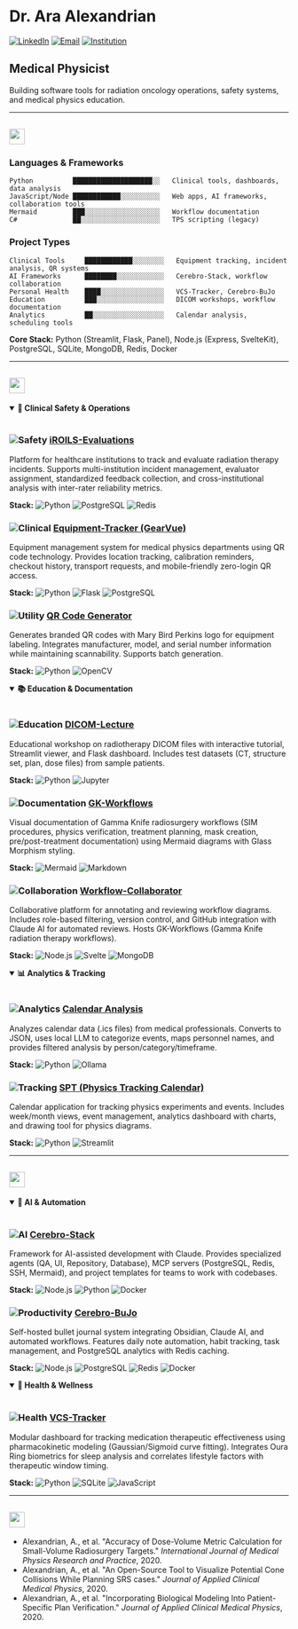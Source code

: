 # Dr. Ara Alexandrian

[![LinkedIn](https://img.shields.io/badge/LinkedIn-Ara_Alexandrian-0077B5?style=flat&logo=linkedin&logoColor=white)](https://www.linkedin.com/in/ara-alexandrian/)
[![Email](https://img.shields.io/badge/Email-ara.n.alexandrian%40gmail.com-D14836?style=flat&logo=gmail&logoColor=white)](mailto:ara.n.alexandrian@gmail.com)
[![Institution](https://img.shields.io/badge/Institution-Mary_Bird_Perkins_Cancer_Center-00457C?style=flat)](https://marybird.org/)

## Medical Physicist

Building software tools for radiation oncology operations, safety systems, and medical physics education.

---

## <img src="https://img.shields.io/badge/Technical-Stack-2ea44f?style=for-the-badge&logo=StackOverflow&logoColor=white" height="28"/>

### Languages & Frameworks
```
Python          ████████████████████░░   Clinical tools, dashboards, data analysis
JavaScript/Node ████████████░░░░░░░░░░   Web apps, AI frameworks, collaboration tools
Mermaid         ███░░░░░░░░░░░░░░░░░░░   Workflow documentation
C#              ██░░░░░░░░░░░░░░░░░░░░   TPS scripting (legacy)
```

### Project Types
```
Clinical Tools     ████████████░░░░░░░░   Equipment tracking, incident analysis, QR systems
AI Frameworks      ████████░░░░░░░░░░░░   Cerebro-Stack, workflow collaboration
Personal Health    ████░░░░░░░░░░░░░░░░   VCS-Tracker, Cerebro-BuJo
Education          ███░░░░░░░░░░░░░░░░░   DICOM workshops, workflow documentation
Analytics          ██░░░░░░░░░░░░░░░░░░   Calendar analysis, scheduling tools
```

**Core Stack:** Python (Streamlit, Flask, Panel), Node.js (Express, SvelteKit), PostgreSQL, SQLite, MongoDB, Redis, Docker

---

## <img src="https://img.shields.io/badge/Clinical-Projects-0077B5?style=for-the-badge&logo=Hospital&logoColor=white" height="28"/>

<details open>
<summary><b>🏥 Clinical Safety & Operations</b></summary>

<br>

### ![Safety](https://img.shields.io/badge/Safety-Analysis-red?style=flat-square&logo=ShieldCheck&logoColor=white) [iROILS-Evaluations](https://github.com/Ara-Alexandrian/iROILS-Evaluations)
Platform for healthcare institutions to track and evaluate radiation therapy incidents. Supports multi-institution incident management, evaluator assignment, standardized feedback collection, and cross-institutional analysis with inter-rater reliability metrics.

**Stack:** ![Python](https://img.shields.io/badge/-Python-3776AB?style=flat-square&logo=python&logoColor=white) ![PostgreSQL](https://img.shields.io/badge/-PostgreSQL-4169E1?style=flat-square&logo=postgresql&logoColor=white) ![Redis](https://img.shields.io/badge/-Redis-DC382D?style=flat-square&logo=redis&logoColor=white)

### ![Clinical](https://img.shields.io/badge/Clinical-Equipment-blue?style=flat-square&logo=Barcode&logoColor=white) [Equipment-Tracker (GearVue)](https://github.com/Ara-Alexandrian/equipment-tracker)
Equipment management system for medical physics departments using QR code technology. Provides location tracking, calibration reminders, checkout history, transport requests, and mobile-friendly zero-login QR access.

**Stack:** ![Python](https://img.shields.io/badge/-Python-3776AB?style=flat-square&logo=python&logoColor=white) ![Flask](https://img.shields.io/badge/-Flask-000000?style=flat-square&logo=flask&logoColor=white) ![PostgreSQL](https://img.shields.io/badge/-PostgreSQL-4169E1?style=flat-square&logo=postgresql&logoColor=white)

### ![Utility](https://img.shields.io/badge/Utility-QR_Codes-orange?style=flat-square&logo=QRCode&logoColor=white) [QR Code Generator](https://github.com/Ara-Alexandrian/qrcodes)
Generates branded QR codes with Mary Bird Perkins logo for equipment labeling. Integrates manufacturer, model, and serial number information while maintaining scannability. Supports batch generation.

**Stack:** ![Python](https://img.shields.io/badge/-Python-3776AB?style=flat-square&logo=python&logoColor=white) ![OpenCV](https://img.shields.io/badge/-OpenCV-5C3EE8?style=flat-square&logo=opencv&logoColor=white)

</details>

<details open>
<summary><b>📚 Education & Documentation</b></summary>

<br>

### ![Education](https://img.shields.io/badge/Education-Workshop-9cf?style=flat-square&logo=BookOpen&logoColor=white) [DICOM-Lecture](https://github.com/Ara-Alexandrian/DICOM-Lecture-MBP_06162026)
Educational workshop on radiotherapy DICOM files with interactive tutorial, Streamlit viewer, and Flask dashboard. Includes test datasets (CT, structure set, plan, dose files) from sample patients.

**Stack:** ![Python](https://img.shields.io/badge/-Python-3776AB?style=flat-square&logo=python&logoColor=white) ![Jupyter](https://img.shields.io/badge/-Jupyter-F37626?style=flat-square&logo=jupyter&logoColor=white)

### ![Documentation](https://img.shields.io/badge/Documentation-Workflows-lightgrey?style=flat-square&logo=DiagramsNet&logoColor=white) [GK-Workflows](https://github.com/Ara-Alexandrian/GK-workflows)
Visual documentation of Gamma Knife radiosurgery workflows (SIM procedures, physics verification, treatment planning, mask creation, pre/post-treatment documentation) using Mermaid diagrams with Glass Morphism styling.

**Stack:** ![Mermaid](https://img.shields.io/badge/-Mermaid-FF3670?style=flat-square&logo=mermaid&logoColor=white) ![Markdown](https://img.shields.io/badge/-Markdown-000000?style=flat-square&logo=markdown&logoColor=white)

### ![Collaboration](https://img.shields.io/badge/Collaboration-Platform-yellow?style=flat-square&logo=Git&logoColor=white) [Workflow-Collaborator](https://github.com/Ara-Alexandrian/Workflow-Collaborator)
Collaborative platform for annotating and reviewing workflow diagrams. Includes role-based filtering, version control, and GitHub integration with Claude AI for automated reviews. Hosts GK-Workflows (Gamma Knife radiation therapy workflows).

**Stack:** ![Node.js](https://img.shields.io/badge/-Node.js-339933?style=flat-square&logo=node.js&logoColor=white) ![Svelte](https://img.shields.io/badge/-Svelte-FF3E00?style=flat-square&logo=svelte&logoColor=white) ![MongoDB](https://img.shields.io/badge/-MongoDB-47A248?style=flat-square&logo=mongodb&logoColor=white)

</details>

<details open>
<summary><b>📊 Analytics & Tracking</b></summary>

<br>

### ![Analytics](https://img.shields.io/badge/Analytics-Calendar-informational?style=flat-square&logo=GoogleCalendar&logoColor=white) [Calendar Analysis](https://github.com/Ara-Alexandrian/calendar-analysis)
Analyzes calendar data (.ics files) from medical professionals. Converts to JSON, uses local LLM to categorize events, maps personnel names, and provides filtered analysis by person/category/timeframe.

**Stack:** ![Python](https://img.shields.io/badge/-Python-3776AB?style=flat-square&logo=python&logoColor=white) ![Ollama](https://img.shields.io/badge/-Ollama-000000?style=flat-square&logo=ollama&logoColor=white)

### ![Tracking](https://img.shields.io/badge/Tracking-Physics-brightgreen?style=flat-square&logo=CalendarCheck&logoColor=white) [SPT (Physics Tracking Calendar)](https://github.com/Ara-Alexandrian/SPT)
Calendar application for tracking physics experiments and events. Includes week/month views, event management, analytics dashboard with charts, and drawing tool for physics diagrams.

**Stack:** ![Python](https://img.shields.io/badge/-Python-3776AB?style=flat-square&logo=python&logoColor=white) ![Streamlit](https://img.shields.io/badge/-Streamlit-FF4B4B?style=flat-square&logo=streamlit&logoColor=white)

</details>

---

## <img src="https://img.shields.io/badge/Personal-Projects-blueviolet?style=for-the-badge&logo=Code&logoColor=white" height="28"/>

<details open>
<summary><b>🤖 AI & Automation</b></summary>

<br>

### ![AI](https://img.shields.io/badge/AI-Framework-blueviolet?style=flat-square&logo=OpenAI&logoColor=white) [Cerebro-Stack](https://github.com/Ara-Alexandrian/Cerebro-Stack)
Framework for AI-assisted development with Claude. Provides specialized agents (QA, UI, Repository, Database), MCP servers (PostgreSQL, Redis, SSH, Mermaid), and project templates for teams to work with codebases.

**Stack:** ![Node.js](https://img.shields.io/badge/-Node.js-339933?style=flat-square&logo=node.js&logoColor=white) ![Python](https://img.shields.io/badge/-Python-3776AB?style=flat-square&logo=python&logoColor=white) ![Docker](https://img.shields.io/badge/-Docker-2496ED?style=flat-square&logo=docker&logoColor=white)

### ![Productivity](https://img.shields.io/badge/Productivity-Journal-success?style=flat-square&logo=Obsidian&logoColor=white) [Cerebro-BuJo](https://github.com/Ara-Alexandrian/Cerebro-BuJo)
Self-hosted bullet journal system integrating Obsidian, Claude AI, and automated workflows. Features daily note automation, habit tracking, task management, and PostgreSQL analytics with Redis caching.

**Stack:** ![Node.js](https://img.shields.io/badge/-Node.js-339933?style=flat-square&logo=node.js&logoColor=white) ![PostgreSQL](https://img.shields.io/badge/-PostgreSQL-4169E1?style=flat-square&logo=postgresql&logoColor=white) ![Redis](https://img.shields.io/badge/-Redis-DC382D?style=flat-square&logo=redis&logoColor=white) ![Docker](https://img.shields.io/badge/-Docker-2496ED?style=flat-square&logo=docker&logoColor=white)

</details>

<details open>
<summary><b>🏃 Health & Wellness</b></summary>

<br>

### ![Health](https://img.shields.io/badge/Health-Tracking-ff69b4?style=flat-square&logo=Fitbit&logoColor=white) [VCS-Tracker](https://github.com/Ara-Alexandrian/VCS-tracker)
Modular dashboard for tracking medication therapeutic effectiveness using pharmacokinetic modeling (Gaussian/Sigmoid curve fitting). Integrates Oura Ring biometrics for sleep analysis and correlates lifestyle factors with therapeutic window timing.

**Stack:** ![Python](https://img.shields.io/badge/-Python-3776AB?style=flat-square&logo=python&logoColor=white) ![SQLite](https://img.shields.io/badge/-SQLite-003B57?style=flat-square&logo=sqlite&logoColor=white) ![JavaScript](https://img.shields.io/badge/-JavaScript-F7DF1E?style=flat-square&logo=javascript&logoColor=black)

</details>

---

## <img src="https://img.shields.io/badge/Selected-Publications-red?style=for-the-badge&logo=BookStack&logoColor=white" height="28"/>

- Alexandrian, A., et al. "Accuracy of Dose-Volume Metric Calculation for Small-Volume Radiosurgery Targets." *International Journal of Medical Physics Research and Practice*, 2020.
- Alexandrian, A., et al. "An Open-Source Tool to Visualize Potential Cone Collisions While Planning SRS cases." *Journal of Applied Clinical Medical Physics*, 2020.
- Alexandrian, A., et al. "Incorporating Biological Modeling Into Patient-Specific Plan Verification." *Journal of Applied Clinical Medical Physics*, 2020.